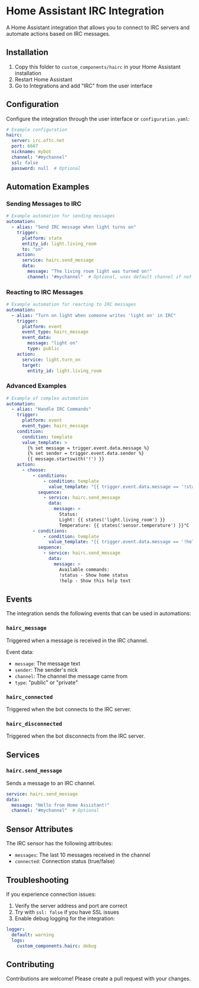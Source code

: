 # Home Assistant IRC Integration

A Home Assistant integration that allows you to connect to IRC servers and automate actions based on IRC messages.

## Installation

1. Copy this folder to `custom_components/hairc` in your Home Assistant installation
2. Restart Home Assistant
3. Go to Integrations and add "IRC" from the user interface

## Configuration

Configure the integration through the user interface or `configuration.yaml`:

```yaml
# Example configuration
hairc:
  server: irc.oftc.net
  port: 6667
  nickname: mybot
  channel: "#mychannel"
  ssl: false
  password: null  # Optional
```

## Automation Examples

### Sending Messages to IRC

```yaml
# Example automation for sending messages
automation:
  - alias: "Send IRC message when light turns on"
    trigger:
      platform: state
      entity_id: light.living_room
      to: "on"
    action:
      service: hairc.send_message
      data:
        message: "The living room light was turned on!"
        channel: "#mychannel"  # Optional, uses default channel if not specified
```

### Reacting to IRC Messages

```yaml
# Example automation for reacting to IRC messages
automation:
  - alias: "Turn on light when someone writes 'light on' in IRC"
    trigger:
      platform: event
      event_type: hairc_message
      event_data:
        message: "light on"
        type: public
    action:
      service: light.turn_on
      target:
        entity_id: light.living_room
```

### Advanced Examples

```yaml
# Example of complex automation
automation:
  - alias: "Handle IRC Commands"
    trigger:
      platform: event
      event_type: hairc_message
    condition:
      condition: template
      value_template: >
        {% set message = trigger.event.data.message %}
        {% set sender = trigger.event.data.sender %}
        {{ message.startswith('!') }}
    action:
      - choose:
          - conditions:
              - condition: template
                value_template: "{{ trigger.event.data.message == '!status' }}"
            sequence:
              - service: hairc.send_message
                data:
                  message: >
                    Status: 
                    Light: {{ states('light.living_room') }}
                    Temperature: {{ states('sensor.temperature') }}°C
          - conditions:
              - condition: template
                value_template: "{{ trigger.event.data.message == '!help' }}"
            sequence:
              - service: hairc.send_message
                data:
                  message: >
                    Available commands:
                    !status - Show home status
                    !help - Show this help text
```

## Events

The integration sends the following events that can be used in automations:

### `hairc_message`
Triggered when a message is received in the IRC channel.

Event data:
- `message`: The message text
- `sender`: The sender's nick
- `channel`: The channel the message came from
- `type`: "public" or "private"

### `hairc_connected`
Triggered when the bot connects to the IRC server.

### `hairc_disconnected`
Triggered when the bot disconnects from the IRC server.

## Services

### `hairc.send_message`
Sends a message to an IRC channel.

```yaml
service: hairc.send_message
data:
  message: "Hello from Home Assistant!"
  channel: "#mychannel"  # Optional
```

## Sensor Attributes

The IRC sensor has the following attributes:

- `messages`: The last 10 messages received in the channel
- `connected`: Connection status (true/false)

## Troubleshooting

If you experience connection issues:

1. Verify the server address and port are correct
2. Try with `ssl: false` if you have SSL issues
3. Enable debug logging for the integration:

```yaml
logger:
  default: warning
  logs:
    custom_components.hairc: debug
```

## Contributing

Contributions are welcome! Please create a pull request with your changes. 